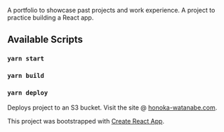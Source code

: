 A portfolio to showcase past projects and work experience. A project to practice building a React app.

## Available Scripts
### `yarn start`
### `yarn build`
### `yarn deploy`
Deploys project to an S3 bucket. Visit the site @ [honoka-watanabe.com](https://honoka-watanabe.com).

This project was bootstrapped with [Create React App](https://github.com/facebook/create-react-app).
